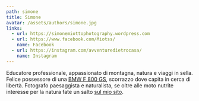 ```yaml
---
path: simone
title: Simone
avatar: /assets/authors/simone.jpg
links:
  - url: https://simonemiottophotography.wordpress.com
  - url: https://www.facebook.com/Miotss/
    name: Facebook
  - url: https://instagram.com/avventuredietrocasa/
    name: Instagram
---
```

Educatore professionale, appassionato di montagna, natura e viaggi in sella. Felice possessore di una [BMW F 800 GS](/tag/bmw-f800gs/), scorrazzo dove capita in cerca di libertà. Fotografo paesaggista e naturalista, se oltre alle moto nutrite interesse per la natura fate un salto [sul mio sito](https://simonemiottophotography.wordpress.com).
